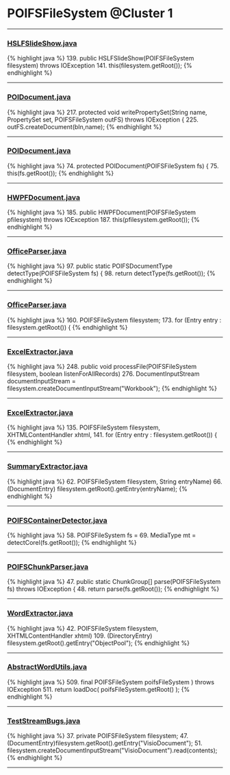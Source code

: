 # POIFSFileSystem @Cluster 1

***

### [HSLFSlideShow.java](https://searchcode.com/codesearch/view/97394255/)
{% highlight java %}
139. public HSLFSlideShow(POIFSFileSystem filesystem) throws IOException
141.   this(filesystem.getRoot());
{% endhighlight %}

***

### [POIDocument.java](https://searchcode.com/codesearch/view/97383067/)
{% highlight java %}
217. protected void writePropertySet(String name, PropertySet set, POIFSFileSystem outFS) throws IOException {
225.     outFS.createDocument(bIn,name);
{% endhighlight %}

***

### [POIDocument.java](https://searchcode.com/codesearch/view/97383067/)
{% highlight java %}
74. protected POIDocument(POIFSFileSystem fs) {
75.    this(fs.getRoot());
{% endhighlight %}

***

### [HWPFDocument.java](https://searchcode.com/codesearch/view/97383956/)
{% highlight java %}
185. public HWPFDocument(POIFSFileSystem pfilesystem) throws IOException
187.   this(pfilesystem.getRoot());
{% endhighlight %}

***

### [OfficeParser.java](https://searchcode.com/codesearch/view/111785560/)
{% highlight java %}
97. public static POIFSDocumentType detectType(POIFSFileSystem fs) {
98.     return detectType(fs.getRoot());
{% endhighlight %}

***

### [OfficeParser.java](https://searchcode.com/codesearch/view/111785560/)
{% highlight java %}
160. POIFSFileSystem filesystem;
173. for (Entry entry : filesystem.getRoot()) {
{% endhighlight %}

***

### [ExcelExtractor.java](https://searchcode.com/codesearch/view/111785559/)
{% highlight java %}
248. public void processFile(POIFSFileSystem filesystem, boolean listenForAllRecords)
276.       DocumentInputStream documentInputStream = filesystem.createDocumentInputStream("Workbook");
{% endhighlight %}

***

### [ExcelExtractor.java](https://searchcode.com/codesearch/view/111785559/)
{% highlight java %}
135.     POIFSFileSystem filesystem, XHTMLContentHandler xhtml,
141. for (Entry entry : filesystem.getRoot()) {
{% endhighlight %}

***

### [SummaryExtractor.java](https://searchcode.com/codesearch/view/111785558/)
{% highlight java %}
62. POIFSFileSystem filesystem, String entryName)
66.     (DocumentEntry) filesystem.getRoot().getEntry(entryName);
{% endhighlight %}

***

### [POIFSContainerDetector.java](https://searchcode.com/codesearch/view/111785504/)
{% highlight java %}
58. POIFSFileSystem fs =
69. MediaType mt = detectCorel(fs.getRoot());
{% endhighlight %}

***

### [POIFSChunkParser.java](https://searchcode.com/codesearch/view/88636100/)
{% highlight java %}
47. public static ChunkGroup[] parse(POIFSFileSystem fs) throws IOException {
48.    return parse(fs.getRoot());
{% endhighlight %}

***

### [WordExtractor.java](https://searchcode.com/codesearch/view/111785561/)
{% highlight java %}
42. POIFSFileSystem filesystem, XHTMLContentHandler xhtml)
109.     (DirectoryEntry) filesystem.getRoot().getEntry("ObjectPool");
{% endhighlight %}

***

### [AbstractWordUtils.java](https://searchcode.com/codesearch/view/97383984/)
{% highlight java %}
509.     final POIFSFileSystem poifsFileSystem ) throws IOException
511. return loadDoc( poifsFileSystem.getRoot() );
{% endhighlight %}

***

### [TestStreamBugs.java](https://searchcode.com/codesearch/view/97397248/)
{% highlight java %}
37. private POIFSFileSystem filesystem;
47.     (DocumentEntry)filesystem.getRoot().getEntry("VisioDocument");
51.   filesystem.createDocumentInputStream("VisioDocument").read(contents);
{% endhighlight %}

***

